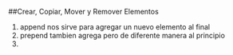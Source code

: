 ##Crear, Copiar, Mover y Remover Elementos

1. append nos sirve para agregar un nuevo elemento al final 
2. prepend tambien agrega pero de diferente manera al principio
3. 